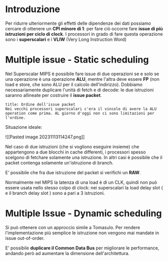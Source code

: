 # Introduzione

Per ridurre ulteriormente gli effetti delle dipendenze dei dati possiamo cercare di ottenere un **CPI minore di 1**: per fare ciò occorre fare **issue di più istruzioni per ciclo di clock**.
I processori in grado di fare questa operazione sono i **superscalari** e i **VLIW** (Very Long Instruction Word)

# Multiple issue - Static scheduling

Nel Superscalar MIPS è possibile fare issue di due operazioni se e solo se una operazione è una operazione **ALU**, mentre l'altra deve essere **FP** (non load e store, che sono ALU per il calcolo dell'indirizzo).
Dobbiamo necessariamente duplicare l'unità di fetch e di decode: le due istruzioni saranno allineate per costruire il **issue packet**.

```ad-note
title: Ordine dell'issue packet
Nei vecchi processori superscalari c'era il vincolo di avere la ALU operation come prima. AL giorno d'oggi non ci sono limitazioni per l'ordine.
```

Situazione ideale:

![[Pasted image 20231113114247.png]]

Nel caso di due istruzioni (che si vogliono eseguire insieme) che appartengono a due blocchi in cache differenti, i processori spesso scelgono di fetchare solamente una istruzione.
In altri casi è possibile che il packet contenga solamente un'istruzione di branch.

E' possibile che fra due istruzione del packet si verifichi un **RAW**.

Normalmente nel MIPS la latenza di una load è di un CLK, quindi non può essere usata nello stesso colpo di clock: nei superscalari la load delay slot ( e il branch delay slot ) sono a pari a 3 istruzioni.

# Multiple Issue - Dynamic scheduling

Si può ottenere con un approccio simile a Tomasulo.
Per rendere l'implementazione più semplice le istruzione non vengono mai mandate in issue out-of-order.

E' possibile **duplicare il Common Data Bus** per migliorare le performance, andando però ad aumentare la dimensione dell'architettura.

